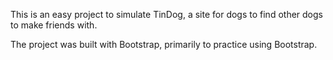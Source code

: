 This is an easy project to simulate TinDog, a site for dogs to find other dogs to make friends with.

The project was built with Bootstrap, primarily to practice using Bootstrap.